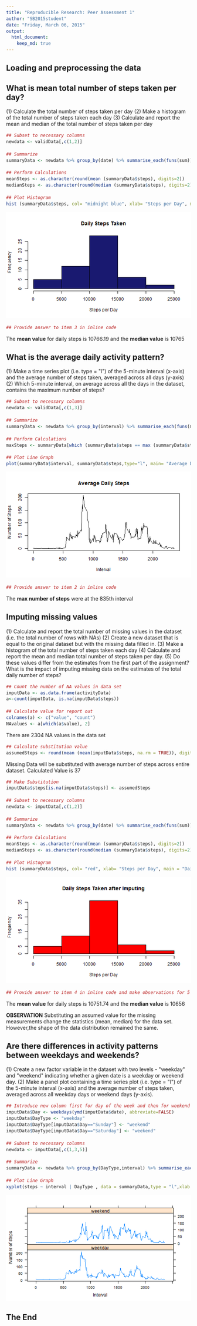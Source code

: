 ```yaml
---
title: "Reproducible Research: Peer Assessment 1"
author: "SB2015student"
date: "Friday, March 06, 2015"
output: 
  html_document:
    keep_md: true
---
```



## Loading and preprocessing the data


## What is mean total number of steps taken per day?
(1) Calculate the total number of steps taken per day
(2) Make a histogram of the total number of steps taken each day
(3) Calculate and report the mean and median of the total number of steps taken per day


```r
## Subset to necessary columns
newdata <- validData[,c(1,2)]

## Summarize 
summaryData <- newdata %>% group_by(date) %>% summarise_each(funs(sum))

## Perform Calculations
meanSteps <- as.character(round(mean (summaryData$steps), digits=2))
medianSteps <- as.character(round(median (summaryData$steps), digits=2))

## Plot Histogram
hist (summaryData$steps, col= "midnight blue", xlab= "Steps per Day", main = "Daily Steps Taken")
```

![plot of chunk makeHistogram](figure/makeHistogram-1.png) 

```r
## Provide answer to item 3 in inline code
```

The **mean value** for daily steps is 10766.19 and the **median value** is 10765

## What is the average daily activity pattern?
(1) Make a time series plot (i.e. type = "l") of the 5-minute interval (x-axis) and the average number of steps taken, averaged across all days (y-axis)
(2) Which 5-minute interval, on average across all the days in the dataset, contains the maximum number of steps?


```r
## Subset to necessary columns
newdata <- validData[,c(1,3)]

## Summarize 
summaryData <- newdata %>% group_by(interval) %>% summarise_each(funs(mean))

## Perform Calculations
maxSteps <- summaryData[which (summaryData$steps == max (summaryData$steps)),1]

## Plot Line Graph
plot(summaryData$interval, summaryData$steps,type="l", main= "Average Daily Steps", xlab = "Interval", ylab = "Number of Steps") 
```

![plot of chunk makePlot](figure/makePlot-1.png) 

```r
## Provide answer to item 2 in inline code
```

The **max number of steps** were at the 835th interval

## Imputing missing values
(1) Calculate and report the total number of missing values in the dataset (i.e. the total number of rows with NAs)
(2) Create a new dataset that is equal to the original dataset but with the missing data filled in.
(3) Make a histogram of the total number of steps taken each day 
(4) Calculate and report the mean and median total number of steps taken per day. 
(5) Do these values differ from the estimates from the first part of the assignment? What is the impact of imputing missing data on the estimates of the total daily number of steps?


```r
## Count the number of NA values in data set
imputData <- as.data.frame(activityData)
a<-count(imputData, is.na(imputData$steps))

## Calculate value for report out
colnames(a) <- c("value", "count")
NAvalues <- a[which(a$value), 2]
```
There are 2304 NA values in the data set


```r
## Calculate substitution value 
assumedSteps <- round(mean (mean(imputData$steps, na.rm = TRUE)), digits=0) 
```

Missing Data will be substituted with average number of steps across entire dataset. Calculated Value is 37


```r
## Make Substitution
imputData$steps[is.na(imputData$steps)] <- assumedSteps

## Subset to necessary columns
newdata <- imputData[,c(1,2)]

## Summarize 
summaryData <- newdata %>% group_by(date) %>% summarise_each(funs(sum))

## Perform Calculations
meanSteps <- as.character(round(mean (summaryData$steps), digits=2))
medianSteps <- as.character(round(median (summaryData$steps), digits=2))

## Plot Histogram
hist (summaryData$steps, col= "red", xlab= "Steps per Day", main = "Daily Steps Taken after Imputing")
```

![plot of chunk Imputing3](figure/Imputing3-1.png) 

```r
## Provide answer to item 4 in inline code and make observations for 5
```

The **mean value** for daily steps is 10751.74 and the **median value** is 10656

**OBSERVATION** Substituting an assumed value for the missing measurements change the statistics (mean, median) for the data set. However,the shape of the data distribution remained the same.

## Are there differences in activity patterns between weekdays and weekends?
(1) Create a new factor variable in the dataset with two levels - "weekday" and "weekend" indicating whether a given date is a weekday or weekend day.
(2) Make a panel plot containing a time series plot (i.e. type = "l") of the 5-minute interval (x-axis) and the average number of steps taken, averaged across all weekday days or weekend days (y-axis). 


```r
## Introduce new column first for day of the week and then for weekend
imputData$Day <- weekdays(ymd(imputData$date), abbreviate=FALSE)
imputData$DayType <- "weekday"
imputData$DayType[imputData$Day=="Sunday"] <- "weekend"
imputData$DayType[imputData$Day=="Saturday"] <- "weekend"

## Subset to necessary columns
newdata <- imputData[,c(1,3,5)]

## Summarize 
summaryData <- newdata %>% group_by(DayType,interval) %>% summarise_each(funs(mean))

## Plot Line Graph
xyplot(steps ~ interval | DayType , data = summaryData,type = "l",xlab = "Interval", ylab = "Number of steps",  layout=c(1,2))
```

![plot of chunk weekDayWeekEnd](figure/weekDayWeekEnd-1.png) 

## The End
